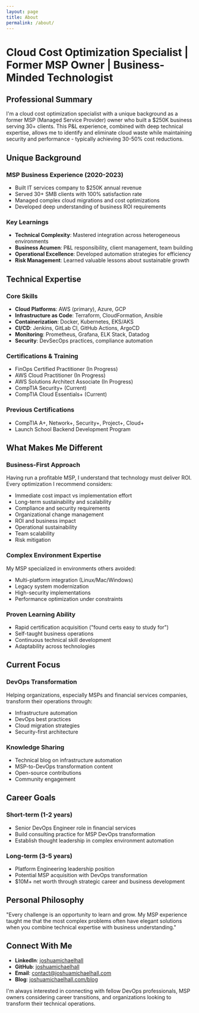```yaml
---
layout: page
title: About
permalink: /about/
---
```


# Cloud Cost Optimization Specialist | Former MSP Owner | Business-Minded Technologist

## Professional Summary

I'm a cloud cost optimization specialist with a unique background as a former MSP (Managed Service Provider) owner who built a $250K business serving 30+ clients. This P&L experience, combined with deep technical expertise, allows me to identify and eliminate cloud waste while maintaining security and performance - typically achieving 30-50% cost reductions.

## Unique Background

### MSP Business Experience (2020-2023)
- Built IT services company to $250K annual revenue
- Served 30+ SMB clients with 100% satisfaction rate
- Managed complex cloud migrations and cost optimizations
- Developed deep understanding of business ROI requirements

### Key Learnings
- **Technical Complexity**: Mastered integration across heterogeneous environments
- **Business Acumen**: P&L responsibility, client management, team building
- **Operational Excellence**: Developed automation strategies for efficiency
- **Risk Management**: Learned valuable lessons about sustainable growth

## Technical Expertise

### Core Skills
- **Cloud Platforms**: AWS (primary), Azure, GCP
- **Infrastructure as Code**: Terraform, CloudFormation, Ansible
- **Containerization**: Docker, Kubernetes, EKS/AKS
- **CI/CD**: Jenkins, GitLab CI, GitHub Actions, ArgoCD
- **Monitoring**: Prometheus, Grafana, ELK Stack, Datadog
- **Security**: DevSecOps practices, compliance automation

### Certifications & Training
- FinOps Certified Practitioner (In Progress)
- AWS Cloud Practitioner (In Progress)
- AWS Solutions Architect Associate (In Progress)
- CompTIA Security+ (Current)
- CompTIA Cloud Essentials+ (Current)

### Previous Certifications
- CompTIA A+, Network+, Security+, Project+, Cloud+
- Launch School Backend Development Program

## What Makes Me Different

### Business-First Approach
Having run a profitable MSP, I understand that technology must deliver ROI. Every optimization I recommend considers:
- Immediate cost impact vs implementation effort
- Long-term sustainability and scalability
- Compliance and security requirements
- Organizational change management
- ROI and business impact
- Operational sustainability
- Team scalability
- Risk mitigation

### Complex Environment Expertise
My MSP specialized in environments others avoided:
- Multi-platform integration (Linux/Mac/Windows)
- Legacy system modernization
- High-security implementations
- Performance optimization under constraints

### Proven Learning Ability
- Rapid certification acquisition ("found certs easy to study for")
- Self-taught business operations
- Continuous technical skill development
- Adaptability across technologies

## Current Focus

### DevOps Transformation
Helping organizations, especially MSPs and financial services companies, transform their operations through:
- Infrastructure automation
- DevOps best practices
- Cloud migration strategies
- Security-first architecture

### Knowledge Sharing
- Technical blog on infrastructure automation
- MSP-to-DevOps transformation content
- Open-source contributions
- Community engagement

## Career Goals

### Short-term (1-2 years)
- Senior DevOps Engineer role in financial services
- Build consulting practice for MSP DevOps transformation
- Establish thought leadership in complex environment automation

### Long-term (3-5 years)
- Platform Engineering leadership position
- Potential MSP acquisition with DevOps transformation
- $10M+ net worth through strategic career and business development

## Personal Philosophy

"Every challenge is an opportunity to learn and grow. My MSP experience taught me that the most complex problems often have elegant solutions when you combine technical expertise with business understanding."

## Connect With Me

- **LinkedIn**: [joshuamichaelhall](https://www.linkedin.com/in/joshuamichaelhall/)
- **GitHub**: [joshuamichaelhall](https://github.com/joshuamichaelhall)
- **Email**: contact@joshuamichaelhall.com
- **Blog**: [joshuamichaelhall.com/blog](https://joshuamichaelhall.com/blog)

I'm always interested in connecting with fellow DevOps professionals, MSP owners considering career transitions, and organizations looking to transform their technical operations.